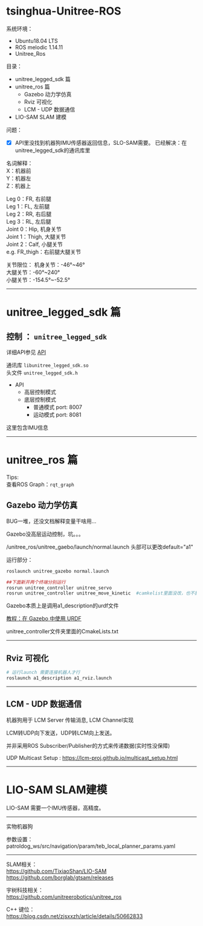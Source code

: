 # tsinghua-Unitree-ROS

系统环境： 
- Ubuntu18.04 LTS
- ROS melodic 1.14.11
- Unitree_Ros

目录： 
* unitree_legged_sdk 篇
* unitree_ros 篇
    * Gazebo 动力学仿真
    * Rviz 可视化
    * LCM - UDP 数据通信
* LIO-SAM SLAM 建模

问题：
- [x]  API里没找到机器狗IMU传感器返回信息，SLO-SAM需要。 已经解决：在unitree_legged_sdk的通讯库里


名词解释：    
X：机器前   
Y：机器左   
Z：机器上   

Leg 0：FR, 右前腿   
Leg 1：FL, 左前腿   
Leg 2：RR, 右后腿       
Leg 3：RL, 左后腿   
Joint 0：Hip, 机身关节  
Joint 1：Thigh, 大腿关节    
Joint 2：Calf, 小腿关节     
e.g. FR_thigh：右前腿大腿关节   

关节限位：
机身关节：-46°~46°  
大腿关节：-60°~240°     
小腿关节：-154.5°~-52.5°        

----

# unitree_legged_sdk 篇
## 控制 ： `unitree_legged_sdk`

详细API参见 [API](/API.md)    

通讯库 `libunitree_legged_sdk.so`   
头文件 `unitree_legged_sdk.h`

* API
    * 高层控制模式
    * 底层控制模式
        * 普通模式 port: 8007
        * 运动模式 port: 8081

这里包含IMU信息

----

# unitree_ros 篇

Tips:   
查看ROS Graph：`rqt_graph`     

## **Gazebo 动力学仿真**  

BUG一堆，还没文档解释变量干啥用...

Gazebo没高层运动控制，坑。。。


/unitree_ros/unitree_gaebo/launch/normal.launch 头部可以更改default="a1"

运行部分： 
``` r
roslaunch unitree_gazebo normal.launch 

##下面新开两个终端分别运行
rosrun unitree_controller unitree_servo
rosrun unitree_controller unitree_move_kinetic  #camkelist里面没改，也不影响
``` 

Gazebo本质上是调用a1_description的urdf文件      

[教程：在 Gazebo 中使用 URDF](http://gazebosim.org/tutorials/?tut=ros_urdf)


unitree_controller文件夹里面的CmakeLists.txt


----

## **Rviz 可视化** 

``` r
# 运行launch 需要连接机器人才行
roslaunch a1_description a1_rviz.launch
```    

----

## **LCM - UDP 数据通信** 

机器狗用于 LCM Server 传输消息, LCM Channel实现

LCM转UDP向下发送，UDP转LCM向上发送。 

并非采用ROS Subscriber/Publisher的方式来传递数据(实时性没保障)

UDP Multicast Setup : https://lcm-proj.github.io/multicast_setup.html

----

# LIO-SAM SLAM建模
LIO-SAM
需要一个IMU传感器，高精度。


----
实物机器狗

参数设置：
patroldog_ws/src/navigation/param/teb_local_planner_params.yaml



----

SLAM相关：      
https://github.com/TixiaoShan/LIO-SAM   
https://github.com/borglab/gtsam/releases

宇树科技相关：      
https://github.com/unitreerobotics/unitree_ros

C++ 键位：       
https://blog.csdn.net/zjsxxzh/article/details/50662833
